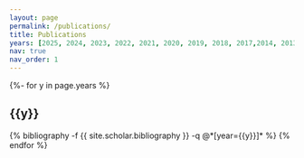 ```yaml
---
layout: page
permalink: /publications/
title: Publications
years: [2025, 2024, 2023, 2022, 2021, 2020, 2019, 2018, 2017,2014, 2013, 2012, 2008]
nav: true
nav_order: 1
---
```

<!-- _pages/publications.md -->
<div class="publications">

{%- for y in page.years %}
  <h2 class="year">{{y}}</h2>
  {% bibliography -f {{ site.scholar.bibliography }} -q @*[year={{y}}]* %}
{% endfor %}

</div>

